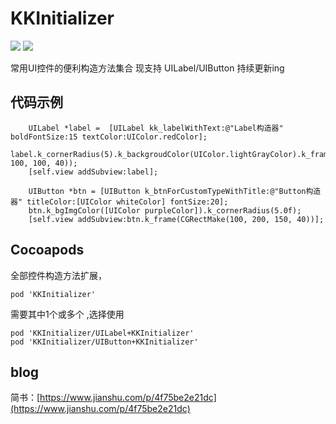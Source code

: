 KKInitializer
====
[![](https://img.shields.io/badge/pod-0.0.1-orange.svg)](https://cocoapods.org/pods/KKInitializer) [![](https://img.shields.io/badge/blog-简书-E87040.svg)](https://www.jianshu.com/p/4f75be2e21dc)

常用UI控件的便利构造方法集合
现支持 UILabel/UIButton 持续更新ing

代码示例
----
```
    UILabel *label =  [UILabel kk_labelWithText:@"Label构造器" boldFontSize:15 textColor:UIColor.redColor];
    label.k_cornerRadius(5).k_backgroudColor(UIColor.lightGrayColor).k_frame(CGRectMake(100, 100, 100, 40));
    [self.view addSubview:label];
```
```
    UIButton *btn = [UIButton k_btnForCustomTypeWithTitle:@"Button构造器" titleColor:[UIColor whiteColor] fontSize:20];
    btn.k_bgImgColor([UIColor purpleColor]).k_cornerRadius(5.0f);
    [self.view addSubview:btn.k_frame(CGRectMake(100, 200, 150, 40))];
```

Cocoapods
----
全部控件构造方法扩展，
```
pod 'KKInitializer'
```
需要其中1个或多个 ,选择使用
```
pod 'KKInitializer/UILabel+KKInitializer'
pod 'KKInitializer/UIButton+KKInitializer'
```


blog
----
简书：[https://www.jianshu.com/p/4f75be2e21dc](https://www.jianshu.com/p/4f75be2e21dc)
